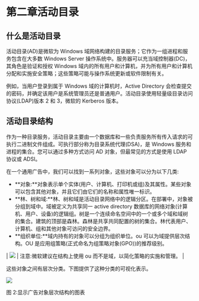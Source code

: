 # 第二章活动目录

## 什么是活动目录

活动目录(AD)是微软为 Windows 域网络构建的目录服务；它作为一组进程和服务包含在大多数 Windows Server 操作系统中。服务器可以充当域控制器(DC)，其角色是验证和授权 Windows 域内的所有用户和计算机，并为所有用户和计算机分配和实施安全策略；这些策略可能与操作系统更新或软件限制有关。

例如，当用户登录到属于 Windows 域的计算机时，Active Directory 会检查提交的密码，并确定该用户是系统管理员还是普通用户。活动目录使用轻量级目录访问协议(LDAP)版本 2 和 3，微软的 Kerberos 版本。

## 活动目录结构

作为一种目录服务，活动目录主要由一个数据库和一些负责服务所有传入请求的可执行二进制文件组成。可执行部分称为目录系统代理(DSA)，是 Windows 服务和进程的集合。您可以通过多种方式访问 AD 对象，但最常见的方式是使用 LDAP 协议或 ADSI。

在一个通用广告中，我们可以找到一系列对象，这些对象可以分为以下几类:

*   **对象:**对象表示单个实体(用户、计算机、打印机或组)及其属性。某些对象可以包含其他对象，并且它们由它们的名称和属性唯一标识。
*   **林、树和域:**林、树和域是活动目录网络中的逻辑分区。在部署中，对象被分组到域中。域被定义为共享同一 active directory 数据库的网络对象(计算机、用户、设备)的逻辑组。树是一个连续命名空间中的一个或多个域和域树的集合。建筑的顶部是森林。森林是共享共同配置的树的集合。林代表用户、计算机、组和其他对象可访问的安全边界。
*   **组织单位:**域内持有的对象可以分组为组织单位。ou 可以为域提供层次结构。OU 是应用组策略(正式命名为组策略对象(GPO))的推荐级别。

| ![](../Images/note.png) | 注意:微软建议在结构上使用 ou 而不是域，以简化策略的实施和管理。 |

这些对象之间有层次分类。下图提供了这种分类的可视化表示。

![](../Images/image003.png)

图 2:显示广告对象层次结构的图表